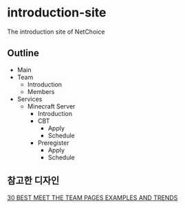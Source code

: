 # introduction-site
The introduction site of NetChoice

## Outline
- Main
- Team
    - Introduction
    - Members
- Services
    - Minecraft Server
        - Introduction
        - CBT
            - Apply
            - Schedule
        - Preregister
            - Apply
            - Schedule
            
## 참고한 디자인

[30 BEST MEET THE TEAM PAGES EXAMPLES AND TRENDS](https://amasty.com/blog/30-best-meet-the-team-pages-examples-and-trends/)
